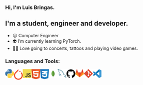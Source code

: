 ### Hi, I'm Luis Bringas.

## I'm a student, engineer and developer.
- 😵 Computer Engineer 
- 👽  I’m currently learning PyTorch.
- 🤟🏿  Love going to concerts, tattoos and playing video games.

### Languages and Tools:
<img align="left" alt="Python" width="28px" src="Skills/Python.svg" />
<img align="left" alt="PyTorch" width="28px" src="Skills/PyTorch.svg"/>
<img align="left" alt="JavaScript" width="28px" src="Skills/JavaScript.svg" />
<img align="left" alt="HTML5" width="28px" src="Skills/HTML.svg"/>
<img align="left" alt="CSS3" width="28px" src="Skills/CSS.svg"/>
<img align="left" alt="MongoDB" width="28px" src="Skills/MongoDB.svg" />
<img align="left" alt="MySQL" width="28px" src="Skills/MySQL.svg" />
<img align="left" alt="GitHub" width="28px" src="Skills/Github.png" />
<img align="left" alt="GitLab" width="28px" src="Skills/Gitlab.svg" />
<img align="left" alt="Git" width="28px" src="Skills/Git.svg" />
<img align="left" alt="Visual Studio Code" width="28px" src="Skills/VisualStudioCode.svg"/>